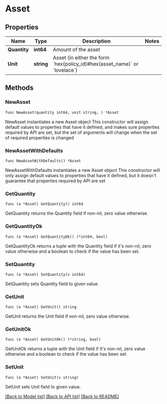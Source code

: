 # Asset

## Properties

Name | Type | Description | Notes
------------ | ------------- | ------------- | -------------
**Quantity** | **int64** | Amount of the asset | 
**Unit** | **string** | Asset (in either the form &#x60;hex(policy_id)#hex(asset_name)&#x60; or &#x60;lovelace&#x60;) | 

## Methods

### NewAsset

`func NewAsset(quantity int64, unit string, ) *Asset`

NewAsset instantiates a new Asset object
This constructor will assign default values to properties that have it defined,
and makes sure properties required by API are set, but the set of arguments
will change when the set of required properties is changed

### NewAssetWithDefaults

`func NewAssetWithDefaults() *Asset`

NewAssetWithDefaults instantiates a new Asset object
This constructor will only assign default values to properties that have it defined,
but it doesn't guarantee that properties required by API are set

### GetQuantity

`func (o *Asset) GetQuantity() int64`

GetQuantity returns the Quantity field if non-nil, zero value otherwise.

### GetQuantityOk

`func (o *Asset) GetQuantityOk() (*int64, bool)`

GetQuantityOk returns a tuple with the Quantity field if it's non-nil, zero value otherwise
and a boolean to check if the value has been set.

### SetQuantity

`func (o *Asset) SetQuantity(v int64)`

SetQuantity sets Quantity field to given value.


### GetUnit

`func (o *Asset) GetUnit() string`

GetUnit returns the Unit field if non-nil, zero value otherwise.

### GetUnitOk

`func (o *Asset) GetUnitOk() (*string, bool)`

GetUnitOk returns a tuple with the Unit field if it's non-nil, zero value otherwise
and a boolean to check if the value has been set.

### SetUnit

`func (o *Asset) SetUnit(v string)`

SetUnit sets Unit field to given value.



[[Back to Model list]](../README.md#documentation-for-models) [[Back to API list]](../README.md#documentation-for-api-endpoints) [[Back to README]](../README.md)



